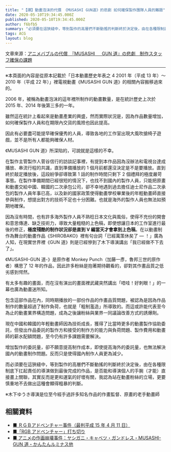 ```yaml
---
title: "【譯】動畫泡沫的代價 《MUSASHI GUN道》的悲劇 如何確保製作團隊人員的難題"
date: 2020-05-10T19:34:45.000Z
published: 2020-05-10T19:34:45.000Z
author: f6bfb5
summary: "必須要在這狹縫中，等到製作的高層們不斷動搖的判斷終於決定後，由在各種限制底下扛起責任的導演做到最後完成的作品，是否能和導演個人的手腕（才能）直接畫上關聯？其實反而是更和運氣的好壞有關，我認為站在動畫粉絲的立場，更要慎重地不去做出這種會顯得粗暴的判斷。"
tags: ACG
layout: blog
---
```


文章來源：[アニメバブルの代償　『MUSASHI 　 GUN 道』の悲劇　制作スタッフ確保の課題](https://ameblo.jp/ambt5334/entry-12229276743.html)

---

※本頁面的內容是從原本記載於「日本動畫歷史年表之 4 2001 年（平成 13 年）～ 2010 年（平成 22 年）」裡電視動畫《MUSASHI GUN 道》的相關內容搬移過來的。

2006 年，被稱為動畫泡沫的這年裡所制作的動畫數量，是在統計歷史上次於 2015 年、2014 年後第三多的一年。

雖然這在統計上看起來是動畫產業的興盛，然而實際狀況是，因為作品數量增加，如何確保製作人員和在期限內交貨的風險也因此提高。

因此有必要盡可能提早確保優秀的人員，導致各地的工作室出現大風吹搶椅子遊戲，並不是所有人都能夠確保人材。

《MUSASHI GUN 道》所深陷的，可說就是這樣的不幸。

在製作主管製作人菅谷信行的訪談記事裡，有提到本作品因為沒辦法和電視台達成播放、串流行程的共識，直到準備播放的 1 個月前都還沒決定是不是要播放。直到終於敲定播放後，這段紛爭卻導致第 1 話的制作時間只剩下 2 個禮拜的極度嚴苛事態。在製作準備期間已經很短的情況下，也找不到國內的製作人員，只能把原畫和動畫交給中國、韓國的二次承包公司，卻不幸地遇到過去擔任迪士尼作品二次承包的製作人員年事已高，以及新的國家政策使得動畫學校畢業後的年輕動畫師直接參與制作，想提出對方的技術不足也十分困難。也就是海外的製作人員也無法如預期地確保。

因為沒有時間，也有許多海外製作人員不熟稔日本文化與風俗，使得不充份的開會和意思傳達、缺乏技術力，導致大量粗糙的上色稿，即使想讓日本的工作室進行最後的修正，**極度殘酷的制作狀況卻是直到 V 編當天才會拿到上色稿**。在以動畫制作為舞台的動畫作品《SHIROBAKO》裡有句台詞「已經萬策休矣了 — ！」廣為人知，在現實世界裡《GUN 道》則是已經慘到了木下導演講出「我已經做不下去了」。

《MUSASHI-GUN 道-》是原作者 Monkey Punch（加藤一彥，魯邦三世的原作者）構思了 12 年的作品，因此許多粉絲是抱著期待觀看的，卻對其作畫品質之低劣感到愕然。

有太多有趣的畫面，而在沒有演出的畫面裡武藏突然講出「唔哇！好刺眼！」的一幕也廣為動畫迷所知。

包含這部作品在內，同時期播放的一部份作品的作畫品質問題，被認為是因為作品制作的數量超過了制作負荷，也就是「粗制濫造」所導致的。而這或許能代表至今為止的動畫業界構造問題，成為之後讓粉絲與業界一同議論改善方式的誘爆劑。

現在中國和韓國的年輕動畫師因為技術成長，獲得了比當時更多的動畫製作協助委託，但發出作品委託的製作方和接受的制作方的能力與負荷問題、製作費用和動畫師的薪水配額問題，至今仍有許多課題需要解決。

增加製作的委託量，卻不願意提高制作成本，即使提高海外的委託量，也無法解決國內的動畫制作問題。反而只是使得國內制作人員更為減少。

而必須要在這狹縫中，等到製作的高層們不斷動搖的判斷終於決定後，由在各種限制底下扛起責任的導演做到最後完成的作品，是否能和導演個人的手腕（才能）直接畫上關聯，其實反而是更和運氣的好壞有關，我認為站在動畫粉絲的立場，更要慎重地不去做出這種會顯得粗暴的判斷。

※木下ゆうき導演是位至今經手過許多知名作品的作畫監督、原畫的老手動畫師

## 相關資料

- [■ ＲＧＢアドベンチャー事件（最判平成 15 年 4 月 11 日）](https://www.saegusa-pat.co.jp/copyrighthanrei/1948/)
- [■「RGB アドベンチャー」打ち切り](https://blog.goo.ne.jp/hballoon/e/d1270715d7e03af6c6a51ec60e35a0d3)
- [■ アニメの作画崩壊事件：ヤシガニ・キャベツ・ガンドレス・MUSASHI-GUN 道・かんたんルミナス他](https://middle-edge.jp/articles/h0emD)

